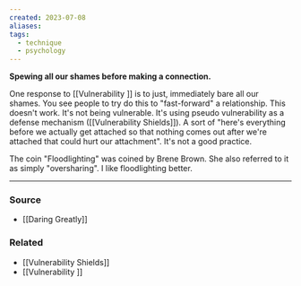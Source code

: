 ```yaml
---
created: 2023-07-08
aliases: 
tags:
  - technique
  - psychology
---
```

**Spewing all our shames before making a connection.**

One response to [[Vulnerability ]]  is to just, immediately bare all our shames. You see people to try do this to "fast-forward" a relationship. This doesn't work. It's not being vulnerable. It's using pseudo vulnerability as a defense mechanism ([[Vulnerability Shields]]). A sort of "here's everything before we actually get attached so that nothing comes out after we're attached that could hurt our attachment". It's not a good practice. 

The coin "Floodlighting" was coined by Brene Brown. She also referred to it as simply "oversharing". I like floodlighting better.

---

### Source
- [[Daring Greatly]]

### Related
- [[Vulnerability Shields]] 
- [[Vulnerability ]]